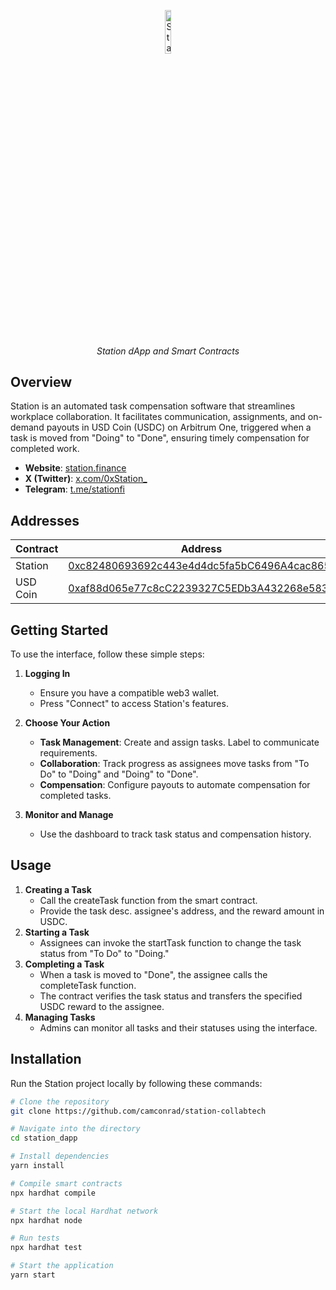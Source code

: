 <p align="center">
  <img src="https://cdn.prod.website-files.com/671597a7dd56e19ff494a076/671937bc3e52a4384fb98be8_station-icon.png" alt="Station Logo" width=13.4%>
</p>
<p align="center">
  <i align="center">Station dApp and Smart Contracts</i>
</p>

## Overview
Station is an automated task compensation software that streamlines workplace collaboration. It facilitates communication, assignments, and on-demand payouts in USD Coin (USDC) on Arbitrum One, triggered when a task is moved from "Doing" to "Done", ensuring timely compensation for completed work.

- **Website**: [station.finance](https://station.finance)
- **X (Twitter)**: [x.com/0xStation_](https://x.com/0xStation_)
- **Telegram**: [t.me/stationfi](https://t.me/stationfi)

## Addresses

| Contract       | Address       |
| -------------  | ------------- |
| Station      | [0xc82480693692c443e4d4dc5fa5bC6496A4cac865](https://arbiscan.io/address/0xc82480693692c443e4d4dc5fa5bC6496A4cac865) |
| USD Coin      | [0xaf88d065e77c8cC2239327C5EDb3A432268e5831](https://arbiscan.io/token/0xaf88d065e77c8cc2239327c5edb3a432268e5831) |

## Getting Started

To use the interface, follow these simple steps:

1. **Logging In**
   - Ensure you have a compatible web3 wallet.
   - Press "Connect" to access Station's features.

2. **Choose Your Action**
   - **Task Management**: Create and assign tasks. Label to communicate requirements.
   - **Collaboration**: Track progress as assignees move tasks from "To Do" to "Doing" and "Doing" to "Done".
   - **Compensation**: Configure payouts to automate compensation for completed tasks.

3. **Monitor and Manage**
   - Use the dashboard to track task status and compensation history.

## Usage

1. **Creating a Task**
   - Call the createTask function from the smart contract.
   - Provide the task desc. assignee's address, and the reward amount in USDC.
2. **Starting a Task**
   - Assignees can invoke the startTask function to change the task status from "To Do" to "Doing."
3. **Completing a Task**
   - When a task is moved to "Done", the assignee calls the completeTask function.
   - The contract verifies the task status and transfers the specified USDC reward to the assignee.
4. **Managing Tasks**
   - Admins can monitor all tasks and their statuses using the interface.

## Installation

Run the Station project locally by following these commands:

```bash
# Clone the repository
git clone https://github.com/camconrad/station-collabtech

# Navigate into the directory
cd station_dapp

# Install dependencies
yarn install

# Compile smart contracts
npx hardhat compile

# Start the local Hardhat network
npx hardhat node

# Run tests
npx hardhat test

# Start the application
yarn start
